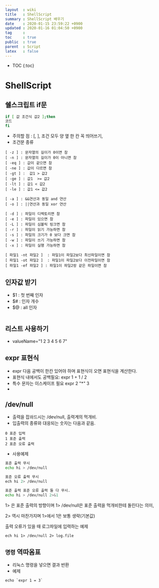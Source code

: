 ```yaml
---
layout  : wiki
title   : ShellScript
summary : ShellScript 배우기
date    : 2020-01-15 23:59:22 +0900
updated : 2020-01-16 01:04:50 +0900
tag     : 
toc     : true
public  : true
parent  : Script
latex   : false
---
```

* TOC
{:toc}

# ShellScript

## 쉘스크립트 if문
```sh
if [ 값 조건식 값2 ];then
코드
fi
```
* 주의할 점 : [, ], 조건 모두  양 옆 한 칸 꼭 띄어쓰기,
* 조건문 종류
```
[ -z ] : 문자열의 길이가 0이면 참
[ -n ] : 문자열의 길이가 0이 아니면 참
[ -eq ] : 값이 같으면 참
[ -ne ] : 값이 다르면 참
[ -gt ] :  값1 > 값2
[ -ge ] : 값1  >= 값2
[ -lt ] : 값1 < 값2
[ -le ] : 값1 <= 값2

[ -a ] : &&연산과 동일 and 연산
[ -o ] : ||연산과 동일 xor 연산

[ -d ] : 파일이 디렉토리면 참
[ -e ] : 파일이 있으면 참
[ -L ] : 파일이 심볼릭 링크면 참
[ -r ] : 파일이 읽기 가능하면 참
[ -s ] : 파일의 크기가 0 보다 크면 참
[ -w ] : 파일이 쓰기 가능하면 참
[ -x ] : 파일이 실행 가능하면 참

[ 파일1 -nt 파일2 ]  : 파일1이 파일2보다 최신파일이면 참
[ 파일1 -ot 파일2 ]  : 파일1이 파일2보다 이전파일이면 참
[ 파일1 -ef 파일2 ] : 파일1이 파일2랑 같은 파일이면 참
```

## 인자값 받기
* $1 : 첫 번째 인자
* $# : 인자 개수
* $@ : all 인자

```sh
```

## 리스트 사용하기
* valueName="1 2 3 4 5 6 7"

## expr 표현식
* expr 다음 공백이 한칸 있어야 하며 표현식이 오면 표현식을 계산한다.
* 표현식 내에서도 공백필요: expr 1 + 1 / 2
* 특수 문자는 이스케이프 필요 expr 2 "*" 3
* 

## /dev/null
* 출력을 잡솨드시는 /dev/null, 출력계의 먹개비.
* 입출력의 종류와 대응되는 숫자는 다음과 같음.
```
0 표준 입력
1 표준 출력
2 표준 오류 출력
```
* 사용예제 
```sh
표준 출력 무시
echo hi > /dev/null

표준 오류 출력 무시
ech hi 2> /dev/null

표준 출력 표준 오류 출력 둘 다 무시.
echo hi > /dev/null 2>&1
```

1> 은 표준 출력의 방향이며 1> /dev/null은 표준 출력을 먹개비한테 돌린다는 의미,

2> 역시 마찬가지며 1>에서 1은 보통 생략(기본값)

출력 오류가 있을 때 로그파일에 입력하는 예제 
```
ech hi 1> /dev/null 2> log.file
```

## `명령` 역따옴표 
* 리눅스 명령을 넣으면 결과 반환
* 예제
```
echo `expr 1 = 3`
```

